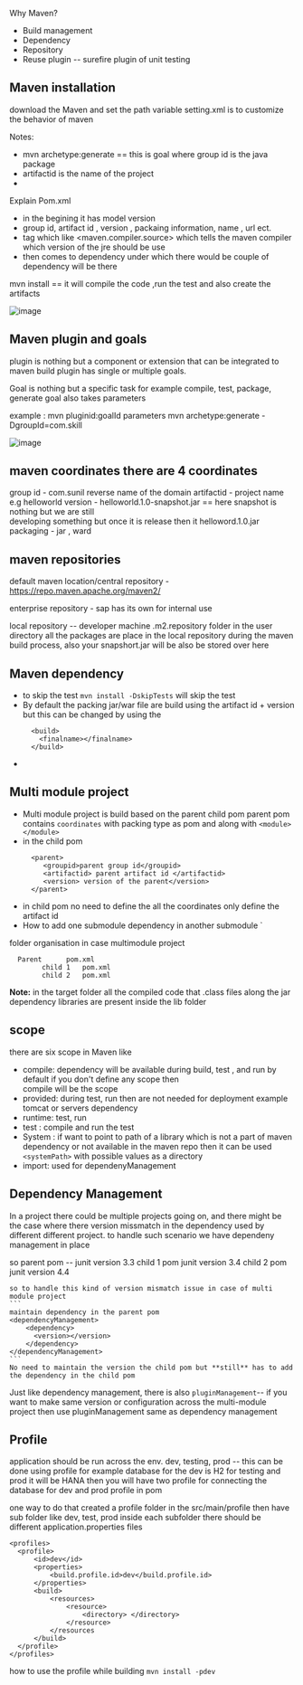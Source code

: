 Why Maven?
- Build management
- Dependency
- Repository
- Reuse plugin -- surefire plugin of unit testing


Maven installation
---------------------
download the Maven and set the path variable 
setting.xml is to customize the behavior of maven

Notes:
  - mvn archetype:generate == this is goal where group id is the java package
  - artifactid is the name of the project
  - 
Explain Pom.xml
  - in the begining it has model version
  - group id, artifact id , version , packaing information, name , url ect.
  - <properties> tag which like <maven.compiler.source> which tells the maven compiler which version of the jre should be use
  - then comes to dependency under which there would be couple of dependency will be there

mvn install == it will compile the code ,run the test and also create the artifacts

![image](https://github.com/sunilcet488/My-Learning/assets/18717063/e15d7765-482c-4d54-b2f5-271b4d034dc3)

Maven plugin and goals
-------------------------
plugin is nothing but a component or extension that can be integrated to maven build
plugin has single or multiple goals.

Goal is nothing but a specific task for example compile, test, package, generate 
goal also takes parameters

example : mvn pluginid:goalId parameters
          mvn archetype:generate -DgroupId=com.skill


![image](https://github.com/sunilcet488/My-Learning/assets/18717063/91f75191-6d13-42bd-b2d2-8586d661ae0c)

maven coordinates there are 4 coordinates
---------------------------
group id - com.sunil reverse name of the domain
artifactid - project name e.g helloworld
version - helloworld.1.0-snapshot.jar == here snapshot is nothing but we are still   
          developing something but once it is release then it helloword.1.0.jar
packaging - jar , ward 


maven repositories
------
default maven location/central repository - https://repo.maven.apache.org/maven2/

enterprise repository - sap has its own for internal use

local repository -- developer machine .m2.repository folder in the user directory
                    all the packages are place in the local repository during the maven build process, also your snapshort.jar will be also be stored over here

Maven dependency
---
  - to skip the test `mvn install -DskipTests` will skip the test
  - By default the packing jar/war file are build using the artifact id + version but this can be changed by using the
    ```
      <build>
        <finalname></finalname>
      </build>
    ```
  -  

Multi module project
---  
  - Multi module project is build based on the parent child pom
    parent pom contains
    `coordinates` with packing type as pom and along with
    `<module></module>`
  -  in the child pom
     ```
       <parent>
          <groupid>parent group id</groupid>
          <artifactid> parent artifact id </artifactid>
          <version> version of the parent</version>
       </parent>
      ```
  - in child pom no need to define the all the coordinates only define the artifact id
  - How to add one submodule dependency in another submodule
    `<dependency></dependency>

  folder organisation in case multimodule project
  ```
    Parent      pom.xml
          child 1   pom.xml
          child 2   pom.xml
  ```
     
**Note:** in the target folder all the compiled code that .class files along the jar dependency libraries are present inside the lib folder

scope
---
there are six scope in Maven like
  - compile: dependency will be available during build, test , and run by default if you don't define any scope then   
    compile will be the scope
  - provided: during test, run then are not needed for deployment example tomcat or servers dependency
  - runtime: test, run
  - test : compile and run the test
  - System : if want to point to path of a library which is not a part of maven dependency or not available in the maven repo then it can be used `<systemPath>` with possible values as a directory
  - import: used for dependenyManagement

     
Dependency Management
---
In a project there could be multiple projects going on, and there might be the case where there version missmatch in the dependency used by different different project. to handle such scenario we have dependeny management in place

so parent pom -- junit version 3.3
    child 1 pom  junit version 3.4 
    child 2 pom  junit version 4.4 

    so to handle this kind of version mismatch issue in case of multi module project
    ```
    maintain dependency in the parent pom
    <dependencyManagement>
        <dependency>
          <version></version>
        </dependency>
    </dependencyManagement>
    ```
    No need to maintain the version the child pom but **still** has to add the dependency in the child pom
    
Just like dependency management, there is also `pluginManagement`-- if you want to make same version or configuration across the multi-module project then use pluginManagement same as dependency management


Profile
---
application should be run across the env. dev, testing, prod -- this can be done using profile
for example database for the dev is H2 for testing and prod it will be HANA 
then you will have two profile for connecting the database for dev and prod profile in pom 

one way to do that created a profile folder in the src/main/profile then have sub folder like dev, test, prod 
inside each subfolder there should be different application.properties files

```
<profiles>
  <profile>
      <id>dev</id>
      <properties>
          <build.profile.id>dev</build.profile.id>
      </properties>
      <build>
          <resources>
              <resource>
                  <directory> </directory>
              </resource>
          </resources
      </build>    
  </profile>
</profiles>
```

how to use the profile while building `mvn install -pdev`


    





          

